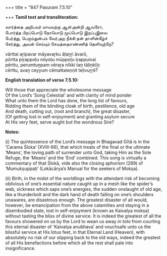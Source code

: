 +++
title = "847 Pasuram 7.5.10"

+++
**Tamil text and transliteration:**

வார்த்தை அறிபவர் மாயவற்கு ஆள்அன்றி ஆவரோ,  
போர்த்த பிறப்பொடு நோயொடு மூப்பொடு இறப்புஇவை  
பேர்த்து, பெரும்துன்பம் வேர்அற நீக்கி தன் தாளின்கீழ்ச்  
சேர்த்து, அவன் செய்யும் சேமத்தைஎண்ணித் தெளிவுற்றே?

vārttai aṟipavar māyavaṟku āḷaṉṟi āvarō,  
pōrtta piṟappoṭu nōyoṭu mūppoṭu iṟappuivai  
pērttu, perumtuṉpam vēraṟa nīkki taṉ tāḷiṉkīḻc  
cērttu, avaṉ ceyyum cēmattaieṇṇit teḷivuṟṟē?

**English translation of verse 7.5.10:**

Will those that appreciate the wholesome message  
Of the Lord’s ‘Song Celestial’ and with clarity of mind ponder  
What unto them the Lord has done, the long list of favours,  
Ridding them of the blinding cloak of birth, pestilence, old age  
And death, cutting out, (root and branch), the great disaster,  
(Of getting lost in self-enjoyment) and granting asylum secure  
At His very feet, serve aught but the wondrous Sire?

**Notes:**

\(i\) The quintessence of the Lord’s message in Bhagavad Gītā is in the ‘Carama Śloka’ (XVIII-66), that which treats of the final or the ultimate ‘Means’, the loving path of surrender unto God, taking Him as the Sole Refuge, the ‘Means’ and the ‘End’ combined. This song is virtually a commentary of that Ślokā, vide also the closing aphorism (289) of ‘Mumukṣuppaṭi’ (Lokācārya’s Manual for the seekers of Mokṣa).

\(ii\) Birth, in the midst of the worldlings with the attendant risk of becoming oblivious of one’s essential nature caught up in a mesh like the spider’s web, sickness which saps one’s energies, the sudden onslaught of old age, like a thunderbolt and the dark hand of death falling on one’s shoulders unawares, are disastrous enough. The greatest disaster of all would, however, be emancipation from the above calamities and staying in a disembodied state, lost in self-enjoyment (known as Kaivalya mokṣa) without tasting the bliss of divine service. It is indeed the greatest of all the favours showered on us by the Lord to wean us away *in toto* from courting this eternal disaster of ‘Kaivalya anubhava’ and vouchsafe unto us the blissful service at His lotus feet, in that Eternal Land (Heaven), with absolutely no risk of our slipping back to the old ways, indeed the greatest of all His benefactions before which all the rest shall pale into insignificance.


